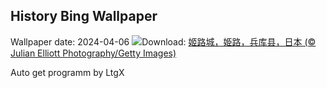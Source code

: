 ## History Bing Wallpaper
Wallpaper date: 2024-04-06
![](https://www.bing.com/th?id=OHR.JapanHimeji_ZH-CN8344654166_UHD.jpg&w=1000)Download: [姬路城，姫路，兵库县，日本 (© Julian Elliott Photography/Getty Images)](https://www.bing.com/th?id=OHR.JapanHimeji_ZH-CN8344654166_UHD.jpg)

Auto get programm by LtgX
